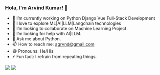 ### Hola, I'm Arvind Kumar! 👋

- 🔭 I’m currently working on Python Django Vue Full-Stack Development
- 🌱 I love to explore ML|AI|LLM|Langchain technologies
- 👯 I’m looking to collaborate on Machine Learning Project.
- 🤔 I’m looking for help with AI|LLM.
- 💬 Ask me about Python.
- 📫 How to reach me: agrvnd@gmail.com
- 😄 Pronouns: He/His
- ⚡ Fun fact: I refrain from repeating things. 
<img src="https://github-readme-stats.vercel.app/api?username=arvindkr7&&show_icons=true&title_color=ffffff&icon_color=bb2acf&text_color=daf7dc&bg_color=191919" />
<img src="https://github-readme-stats.vercel.app/api/top-langs/?username=arvindkr7" />



